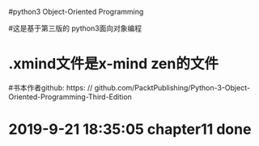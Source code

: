 #python3 Object-Oriented Programming

#这是基于第三版的 python3面向对象编程 
# .xmind文件是x-mind zen的文件
#书本作者github: https: // github.com/PacktPublishing/Python-3-Object-Oriented-Programming-Third-Edition
# 2019-9-21 18:35:05 chapter11 done
